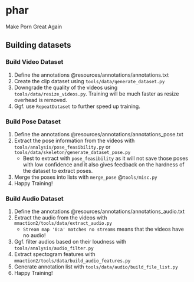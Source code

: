 
# phar

Make Porn Great Again

## Building datasets

### Build Video Dataset

1. Define the annotations @resources/annotations/annotations.txt
2. Create the clip dataset using `tools/data/generate_dataset.py`
3. Downgrade the quality of the videos using `tools/data/resize_videos.py`. Training will be much faster as resize overhead is removed.
4. Ggf. use `RepeatDataset` to further speed up training.

### Build Pose Dataset

1. Define the annotations @resources/annotations/annotations_pose.txt
2. Extract the pose information from the videos with `tools/analysis/pose_feasibility.py` or `tools/data/skeleton/generate_dataset_pose.py`
    - Best to extract with `pose_feasibility` as it will not save those poses with low confidence and it also gives feedback on the hardness of the dataset to extract poses.
3. Merge the poses into lists with `merge_pose` @`tools/misc.py`
4. Happy Training!

### Build Audio Dataset

1. Define the annotations @resources/annotations/annotations_audio.txt
2. Extract the audio from the videos with `mmaction2/tools/data/extract_audio.py`
    - `Stream map '0:a' matches no streams` means that the videos have no audio!
3. Ggf. filter audios based on their loudness with `tools/analysis/audio_filter.py`
4. Extract spectogram features with `mmaction2/tools/data/build_audio_features.py`
5. Generate annotation list with `tools/data/audio/build_file_list.py`
6. Happy Training!
